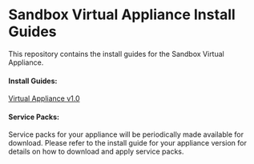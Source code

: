Sandbox Virtual Appliance Install Guides
========================================

This repository contains the install guides for the Sandbox Virtual Appliance.

#### Install Guides:
[Virtual Appliance v1.0](https://github.com/getsandbox/sandbox-virtualappliance/tree/1.0)

#### Service Packs:
Service packs for your appliance will be periodically made available for download. Please refer to the install guide for your appliance version for details on how to download and apply service packs.






